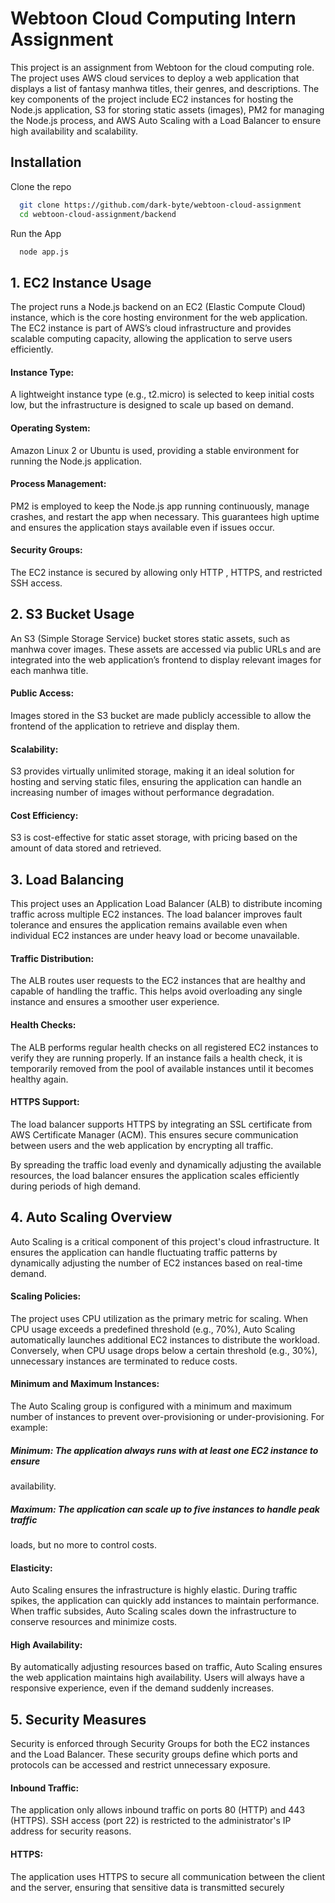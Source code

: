 
# Webtoon Cloud Computing Intern Assignment

This project is an assignment from Webtoon for the cloud computing role. The project uses AWS cloud services to deploy a web application that displays a list of fantasy
manhwa titles, their genres, and descriptions. The key components of the project include EC2
instances for hosting the Node.js application, S3 for storing static assets (images), PM2 for
managing the Node.js process, and AWS Auto Scaling with a Load Balancer to ensure high
availability and scalability.

## Installation

Clone the repo

```bash
  git clone https://github.com/dark-byte/webtoon-cloud-assignment
  cd webtoon-cloud-assignment/backend
```
    
Run the App

```bash
  node app.js
```


## 1. EC2 Instance Usage

The project runs a Node.js backend on an EC2 (Elastic Compute Cloud) instance, which is the
core hosting environment for the web application. The EC2 instance is part of AWS’s cloud
infrastructure and provides scalable computing capacity, allowing the application to serve users
efficiently.
#### Instance Type: 
A lightweight instance type (e.g., t2.micro) is selected to keep initial
costs low, but the infrastructure is designed to scale up based on demand.
#### Operating System: 
Amazon Linux 2 or Ubuntu is used, providing a stable environment
for running the Node.js application.
#### Process Management: 
PM2 is employed to keep the Node.js app running continuously,
manage crashes, and restart the app when necessary. This guarantees high uptime and
ensures the application stays available even if issues occur.
#### Security Groups: 
The EC2 instance is secured by allowing only HTTP , HTTPS, and restricted SSH access.
## 2. S3 Bucket Usage

An S3 (Simple Storage Service) bucket stores static assets, such as manhwa cover images.
These assets are accessed via public URLs and are integrated into the web application’s
frontend to display relevant images for each manhwa title.
#### Public Access: 
Images stored in the S3 bucket are made publicly accessible to allow
the frontend of the application to retrieve and display them.
#### Scalability: 
S3 provides virtually unlimited storage, making it an ideal solution for
hosting and serving static files, ensuring the application can handle an increasing
number of images without performance degradation.
#### Cost Efficiency: 
S3 is cost-effective for static asset storage, with pricing based on the
amount of data stored and retrieved.
## 3. Load Balancing

This project uses an Application Load Balancer (ALB) to distribute incoming traffic across
multiple EC2 instances. The load balancer improves fault tolerance and ensures the application
remains available even when individual EC2 instances are under heavy load or become
unavailable.
#### Traffic Distribution: 
The ALB routes user requests to the EC2 instances that are
healthy and capable of handling the traffic. This helps avoid overloading any single
instance and ensures a smoother user experience.
#### Health Checks: 
The ALB performs regular health checks on all registered EC2
instances to verify they are running properly. If an instance fails a health check, it is
temporarily removed from the pool of available instances until it becomes healthy again.
#### HTTPS Support: 
The load balancer supports HTTPS by integrating an SSL certificate
from AWS Certificate Manager (ACM). This ensures secure communication between
users and the web application by encrypting all traffic.

By spreading the traffic load evenly and dynamically adjusting the available resources, the load
balancer ensures the application scales efficiently during periods of high demand.
## 4. Auto Scaling Overview

Auto Scaling is a critical component of this project's cloud infrastructure. It ensures the
application can handle fluctuating traffic patterns by dynamically adjusting the number of EC2
instances based on real-time demand.

#### Scaling Policies: 
The project uses CPU utilization as the primary metric for scaling.
When CPU usage exceeds a predefined threshold (e.g., 70%), Auto Scaling
automatically launches additional EC2 instances to distribute the workload. Conversely,
when CPU usage drops below a certain threshold (e.g., 30%), unnecessary instances
are terminated to reduce costs.
#### Minimum and Maximum Instances: 
The Auto Scaling group is configured with a
minimum and maximum number of instances to prevent over-provisioning or
under-provisioning. For example:
##### Minimum: The application always runs with at least one EC2 instance to ensure
availability.
##### Maximum: The application can scale up to five instances to handle peak traffic
loads, but no more to control costs.
#### Elasticity:
 Auto Scaling ensures the infrastructure is highly elastic. During traffic spikes,
the application can quickly add instances to maintain performance. When traffic
subsides, Auto Scaling scales down the infrastructure to conserve resources and
minimize costs.
#### High Availability: 
By automatically adjusting resources based on traffic, Auto Scaling
ensures the web application maintains high availability. Users will always have a
responsive experience, even if the demand suddenly increases.
## 5. Security Measures


Security is enforced through Security Groups for both the EC2 instances and the Load
Balancer. These security groups define which ports and protocols can be accessed and restrict
unnecessary exposure.
#### Inbound Traffic: 
The application only allows inbound traffic on ports 80 (HTTP) and 443
(HTTPS). SSH access (port 22) is restricted to the administrator's IP address for security
reasons.
#### HTTPS: 
The application uses HTTPS to secure all communication between the client
and the server, ensuring that sensitive data is transmitted securely
